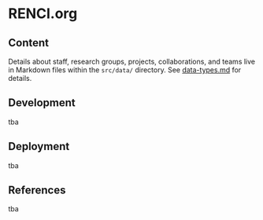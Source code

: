 # RENCI.org

## Content

Details about staff, research groups, projects, collaborations, and teams live in Markdown files within the `src/data/` directory. See [data-types.md](data-types.md) for details.

## Development

tba

## Deployment

tba

## References

tba

